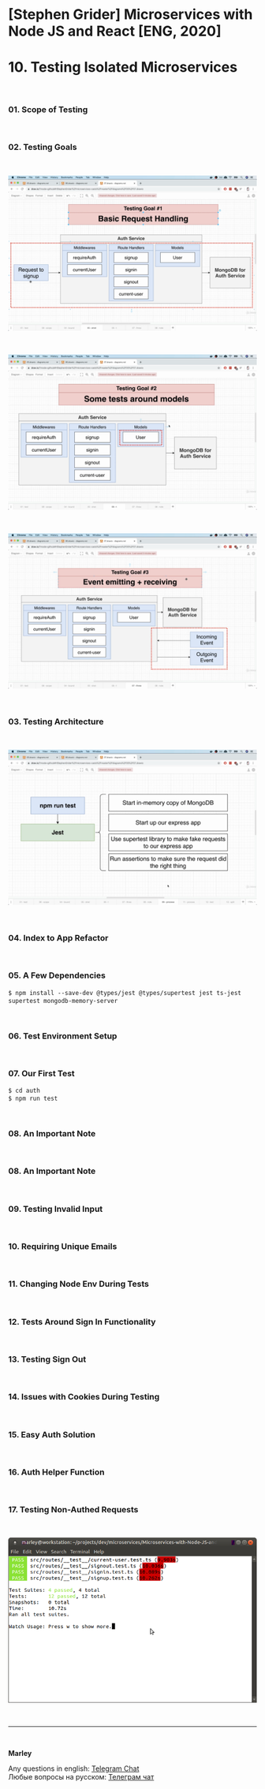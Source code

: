 # [Stephen Grider] Microservices with Node JS and React [ENG, 2020]

# 10. Testing Isolated Microservices

<br/>

### 01. Scope of Testing

<br/>

### 02. Testing Goals

<br/>

![Application](/img/pic-10-01.png?raw=true)

<br/>

![Application](/img/pic-10-02.png?raw=true)

<br/>

![Application](/img/pic-10-03.png?raw=true)

<br/>

### 03. Testing Architecture

<br/>

![Application](/img/pic-10-04.png?raw=true)

<br/>

### 04. Index to App Refactor

<br/>

### 05. A Few Dependencies

    $ npm install --save-dev @types/jest @types/supertest jest ts-jest supertest mongodb-memory-server

<br/>

### 06. Test Environment Setup

<br/>

### 07. Our First Test

    $ cd auth
    $ npm run test

<br/>

### 08. An Important Note

<br/>

### 08. An Important Note

<br/>

### 09. Testing Invalid Input

<br/>

### 10. Requiring Unique Emails

<br/>

### 11. Changing Node Env During Tests

<br/>

### 12. Tests Around Sign In Functionality

<br/>

### 13. Testing Sign Out

<br/>

### 14. Issues with Cookies During Testing

<br/>

### 15. Easy Auth Solution

<br/>

### 16. Auth Helper Function

<br/>

### 17. Testing Non-Authed Requests

<br/>

![Application](/img/pic-10-05.png?raw=true)

<br/>

---

<br/>

**Marley**

Any questions in english: <a href="https://jsdev.org/chat/">Telegram Chat</a>  
Любые вопросы на русском: <a href="https://jsdev.ru/chat/">Телеграм чат</a>
